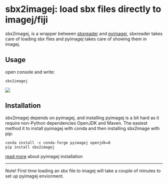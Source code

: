 # sbx2imagej: load sbx files directly to imagej/fiji

sbx2imagej, is a wrapper between [sbxreader](https://github.com/jcouto/sbxreader) and [pyimagej](https://github.com/imagej/pyimagej), sbxreader takes care of loading sbx files and pyimagej takes care of showing them in imagej.

## Usage

open console and write:

`sbx2imagej`

![](sbx2imagej_example.gif)


## Installation
sbx2imagej depends on pyimagej, and installing pyimagej is a bit hard as it require non-Python dependencies OpenJDK and Maven.
The easiest method it to install pyimagej with conda and then installing sbx2image with pip:
```
conda install -c conda-forge pyimagej openjdk=8
pip install sbx2imagej
```

[read more](https://github.com/imagej/pyimagej/blob/master/doc/Install.md) about pyimagej installation

---
Note! First time loading an sbx file to imagej will take a couple of minutes to set up pyimagej enviorment.








